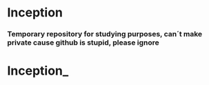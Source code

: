 # Inception

### Temporary repository for studying purposes, can´t make private cause github is stupid, please ignore
# Inception_
